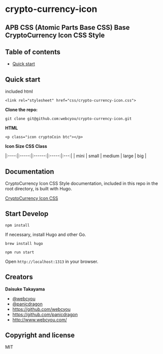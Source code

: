 # crypto-currency-icon 

## APB CSS (Atomic Parts Base CSS) Base CryptoCurrency Icon CSS Style

## Table of contents

* [Quick start](#quick-start)

## Quick start

included html
```$xslt
<link rel="stylesheet" href="css/crypto-currency-icon.css">
```

**Clone the repo:**
```
git clone git@github.com:webcyou/crypto-currency-icon.git
```

**HTML**
```
<p class="icon cryptoCoin btc"></p>
```

**Icon Size CSS Class**

|:----:|:-----:|:------:|:-----:|:---:|
| mini | small | medium | large | big |


## Documentation

CryptoCurrency Icon CSS Style documentation, included in this repo in the root directory, is built with Hugo.


[CryptoCurrency Icon CSS](https://webcyou.github.io/crypto-currency-icon/)


## Start Develop

```$xslt
npm install
```

If necessary, install Hugo and other Go.

```$xslt
brew install hugo
```


```$xslt
npm run start
```

Open `http://localhost:1313` in your browser.


## Creators

**Daisuke Takayama**
* [@webcyou](https://twitter.com/webcyou)
* [@panicdragon](https://twitter.com/panicdragon)
* <https://github.com/webcyou>
* <https://github.com/panicdragon>
* <http://www.webcyou.com/>


## Copyright and license

MIT

